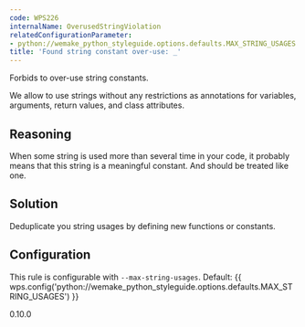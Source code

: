 ```yaml
---
code: WPS226
internalName: OverusedStringViolation
relatedConfigurationParameter:
- python://wemake_python_styleguide.options.defaults.MAX_STRING_USAGES
title: 'Found string constant over-use: _'
---
```


Forbids to over-use string constants.

We allow to use strings without any restrictions as annotations for
variables, arguments, return values, and class attributes.

## Reasoning
When some string is used more than several time in your code, it
probably means that this string is a meaningful constant. And should
be treated like one.

## Solution
Deduplicate you string usages by defining new functions or
constants.

## Configuration
This rule is configurable with `--max-string-usages`. Default:
{{ wps.config('python://wemake_python_styleguide.options.defaults.MAX_STRING_USAGES') }}

<div class="versionadded">

0.10.0

</div>
